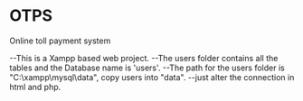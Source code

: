 # OTPS
Online toll payment system

--This is a Xampp based web project.
--The users folder contains all the tables and the Database name is 'users'.
--The path for the users folder is "C:\xampp\mysql\data", copy users into "data\".
--just alter the connection in html and php.
